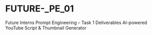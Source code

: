 # FUTURE-_PE_01
Future Interns Prompt Engineering – Task 1 Deliverables AI-powered YouTube Script &amp; Thumbnail Generator
